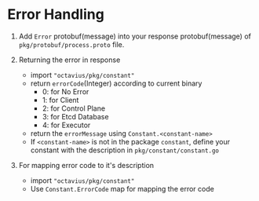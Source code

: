 # Error Handling

1. Add `Error` protobuf(message) into your response protobuf(message) of `pkg/protobuf/process.proto` file.

2. Returning the error in response
    - import `"octavius/pkg/constant"`
    - return `errorCode`(Integer) according to current binary
       - 0: for No Error
       - 1: for Client
       - 2: for Control Plane
       - 3: for Etcd Database
       - 4: for Executor   
    - return the `errorMessage` using `Constant.<constant-name> `
    - If `<constant-name>` is not in the package `constant`, define your constant with the description in `pkg/constant/constant.go`

3. For mapping error code to it's description
    - import `"octavius/pkg/constant"`
    - Use `Constant.ErrorCode` map for mapping the error code